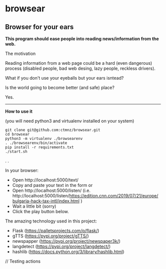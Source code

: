 # browsear

## Browser for your ears

**This program should ease people into reading news/information from the web.**

The motivation

Reading information from a web page could be a hard (even dangerous) process (disabled people, bad web desing, lazy people, reckless drivers). 

What if you don't use your eyeballs but your ears isntead?

Is the world going to become better (and safe) place? 

Yes.

----

**How to use it**

(you will need python3 and virtualenv installed on your system)

```
git clone git@github.com:ctmnz/browsear.git
cd browsear
python3 -m virtualenv ./browsearenv
. ./browsearenv/bin/activate
pip install -r requirements.txt
./start.sh
```
.
.

In your browser:
 - Open http://localhost:5000/text/
 - Copy and paste your text in the form
or 
 - Open http://localhost:5000/listen/<url> (i.e. http://localhost:5000/listen/https://edition.cnn.com/2019/07/21/europe/bulgaria-hack-tax-intl/index.html ) 
 - Wait a little bit (sorry)
 - Click the play button below.



The amazing technology used in this project:
- Flask (https://palletsprojects.com/p/flask/)
- gTTS (https://pypi.org/project/gTTS/)
- newspapper (https://pypi.org/project/newspaper3k/)
- langdetect (https://pypi.org/project/langdetect/)
- hashlib (https://docs.python.org/3/library/hashlib.html)


// Testing actions
